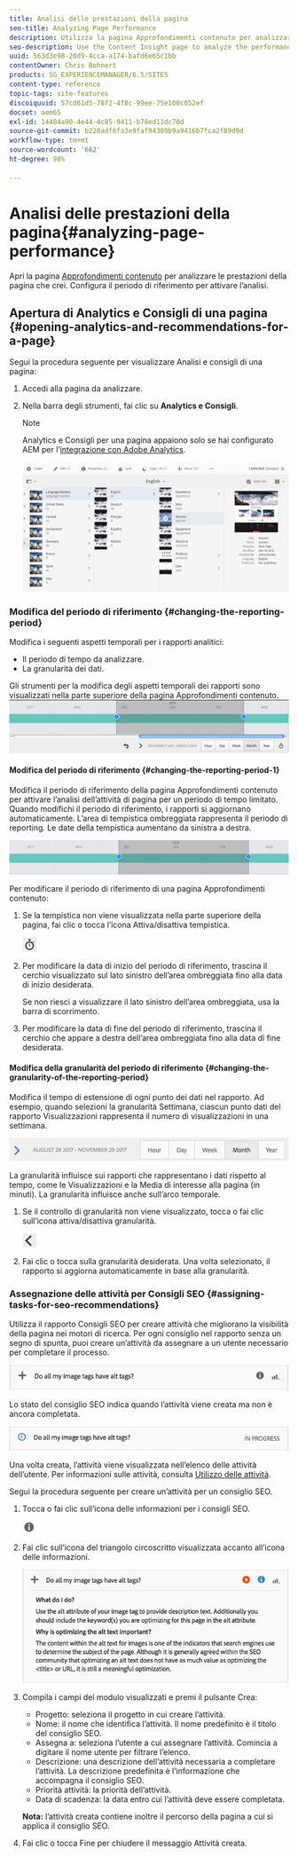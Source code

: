 ```yaml
---
title: Analisi delle prestazioni della pagina
seo-title: Analyzing Page Performance
description: Utilizza la pagina Approfondimenti contenuto per analizzare le prestazioni della pagina che crei
seo-description: Use the Content Insight page to analyze the performance of the page that you are authoring
uuid: 563d3e98-20d9-4cca-a174-bafd6e65c1bb
contentOwner: Chris Bohnert
products: SG_EXPERIENCEMANAGER/6.5/SITES
content-type: reference
topic-tags: site-features
discoiquuid: 57cd61d5-78f2-4f8c-99ee-75e100c052ef
docset: aem65
exl-id: 14484a90-4e44-4c85-9411-b78ed11dc70d
source-git-commit: b220adf6fa3e9faf94389b9a9416b7fca2f89d9d
workflow-type: tm+mt
source-wordcount: '662'
ht-degree: 98%

---
```


# Analisi delle prestazioni della pagina{#analyzing-page-performance}

Apri la pagina [Approfondimenti contenuto](/help/sites-authoring/content-insights.md) per analizzare le prestazioni della pagina che crei. Configura il periodo di riferimento per attivare l’analisi.

## Apertura di Analytics e Consigli di una pagina {#opening-analytics-and-recommendations-for-a-page}

Segui la procedura seguente per visualizzare Analisi e consigli di una pagina:

1. Accedi alla pagina da analizzare.
1. Nella barra degli strumenti, fai clic su **Analytics e Consigli**.

   >[!NOTE]
   >
   >Analytics e Consigli per una pagina appaiono solo se hai configurato AEM per l’[integrazione con Adobe Analytics](/help/sites-administering/adobeanalytics-connect.md).

   ![screen-shot_2019-03-05at115319](assets/screen-shot_2019-03-05at115319.png)

### Modifica del periodo di riferimento {#changing-the-reporting-period}

Modifica i seguenti aspetti temporali per i rapporti analitici:

* Il periodo di tempo da analizzare.
* La granularità dei dati.

Gli strumenti per la modifica degli aspetti temporali dei rapporti sono visualizzati nella parte superiore della pagina Approfondimenti contenuto. ![chlimage_1-126](assets/chlimage_1-126.png)

#### Modifica del periodo di riferimento {#changing-the-reporting-period-1}

Modifica il periodo di riferimento della pagina Approfondimenti contenuto per attivare l’analisi dell’attività di pagina per un periodo di tempo limitato. Quando modifichi il periodo di riferimento, i rapporti si aggiornano automaticamente. L’area di tempistica ombreggiata rappresenta il periodo di reporting. Le date della tempistica aumentano da sinistra a destra.

![chlimage_1-127](assets/chlimage_1-127.png)

Per modificare il periodo di riferimento di una pagina Approfondimenti contenuto:

1. Se la tempistica non viene visualizzata nella parte superiore della pagina, fai clic o tocca l’icona Attiva/disattiva tempistica.

   ![](do-not-localize/chlimage_1-22.png)

1. Per modificare la data di inizio del periodo di riferimento, trascina il cerchio visualizzato sul lato sinistro dell’area ombreggiata fino alla data di inizio desiderata.

   Se non riesci a visualizzare il lato sinistro dell’area ombreggiata, usa la barra di scorrimento.

1. Per modificare la data di fine del periodo di riferimento, trascina il cerchio che appare a destra dell’area ombreggiata fino alla data di fine desiderata.

#### Modifica della granularità del periodo di riferimento {#changing-the-granularity-of-the-reporting-period}

Modifica il tempo di estensione di ogni punto dei dati nel rapporto. Ad esempio, quando selezioni la granularità Settimana, ciascun punto dati del rapporto Visualizzazioni rappresenta il numero di visualizzazioni in una settimana.

![screen_shot_2017-11-29at141001](assets/screen_shot_2017-11-29at141001.png)

La granularità influisce sui rapporti che rappresentano i dati rispetto al tempo, come le Visualizzazioni e la Media di interesse alla pagina (in minuti). La granularità influisce anche sull’arco temporale.

1. Se il controllo di granularità non viene visualizzato, tocca o fai clic sull’icona attiva/disattiva granularità.

   ![chlimage_1-128](assets/chlimage_1-128.png)

1. Fai clic o tocca sulla granularità desiderata. Una volta selezionato, il rapporto si aggiorna automaticamente in base alla granularità.

### Assegnazione delle attività per Consigli SEO {#assigning-tasks-for-seo-recommendations}

Utilizza il rapporto Consigli SEO per creare attività che migliorano la visibilità della pagina nei motori di ricerca. Per ogni consiglio nel rapporto senza un segno di spunta, puoi creare un’attività da assegnare a un utente necessario per completare il processo.

![chlimage_1-129](assets/chlimage_1-129.png)

Lo stato del consiglio SEO indica quando l’attività viene creata ma non è ancora completata.

![chlimage_1-130](assets/chlimage_1-130.png)

Una volta creata, l’attività viene visualizzata nell’elenco delle attività dell’utente. Per informazioni sulle attività, consulta [Utilizzo delle attività](/help/sites-authoring/task-content.md).

Segui la procedura seguente per creare un’attività per un consiglio SEO.

1. Tocca o fai clic sull’icona delle informazioni per i consigli SEO.

   ![](do-not-localize/chlimage_1-23.png)

1. Fai clic sull’icona del triangolo circoscritto visualizzata accanto all’icona delle informazioni.

   ![chlimage_1-131](assets/chlimage_1-131.png)

1. Compila i campi del modulo visualizzati e premi il pulsante Crea:

   * Progetto: seleziona il progetto in cui creare l’attività.
   * Nome: il nome che identifica l’attività. Il nome predefinito è il titolo del consiglio SEO.
   * Assegna a: seleziona l’utente a cui assegnare l’attività. Comincia a digitare il nome utente per filtrare l’elenco.
   * Descrizione: una descrizione dell’attività necessaria a completare l’attività. La descrizione predefinita è l’informazione che accompagna il consiglio SEO.
   * Priorità attività: la priorità dell’attività.
   * Data di scadenza: la data entro cui l’attività deve essere completata.

   **Nota:** l’attività creata contiene inoltre il percorso della pagina a cui si applica il consiglio SEO.

1. Fai clic o tocca Fine per chiudere il messaggio Attività creata.
